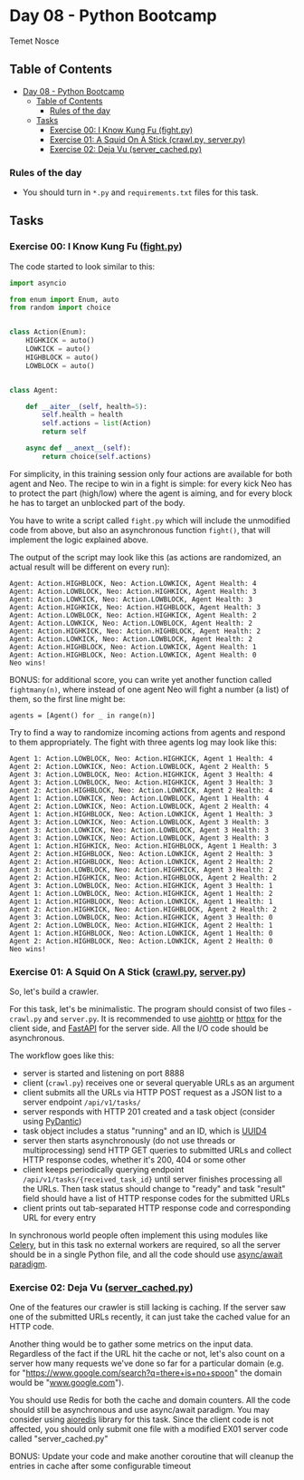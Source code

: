 # Day 08 - Python Bootcamp

Temet Nosce

## Table of Contents

- [Day 08 - Python Bootcamp](#day-08---python-bootcamp)
  - [Table of Contents](#table-of-contents)
    - [Rules of the day](#rules-of-the-day)
  - [Tasks](#tasks)
    - [Exercise 00: I Know Kung Fu (fight.py)](#exercise-00-i-know-kung-fu-fightpy)
    - [Exercise 01: A Squid On A Stick (crawl.py, server.py)](#exercise-01-a-squid-on-a-stick-crawlpy-serverpy)
    - [Exercise 02: Deja Vu (server\_cached.py)](#exercise-02-deja-vu-server_cachedpy)

### Rules of the day

- You should turn in `*.py` and `requirements.txt` files for this task.

## Tasks

### Exercise 00: I Know Kung Fu ([fight.py](src/ex00/fight.py))

The code started
to look similar to this:

```python
import asyncio

from enum import Enum, auto
from random import choice


class Action(Enum):
    HIGHKICK = auto()
    LOWKICK = auto()
    HIGHBLOCK = auto()
    LOWBLOCK = auto()


class Agent:

    def __aiter__(self, health=5):
        self.health = health
        self.actions = list(Action)
        return self

    async def __anext__(self):
        return choice(self.actions)
```

For simplicity, in this training session only four actions are available for both agent and Neo.
The recipe to win in a fight is simple: for every kick Neo has to protect the part (high/low)
where the agent is aiming, and for every block he has to target an unblocked part of the body.

You have to write a script called `fight.py` which will include the unmodified code from above,
but also an asynchronous function `fight()`, that will implement the logic explained above.

The output of the script may look like this (as actions are randomized, an actual result will be
different on every run):

```log
Agent: Action.HIGHBLOCK, Neo: Action.LOWKICK, Agent Health: 4
Agent: Action.LOWBLOCK, Neo: Action.HIGHKICK, Agent Health: 3
Agent: Action.LOWKICK, Neo: Action.LOWBLOCK, Agent Health: 3
Agent: Action.HIGHKICK, Neo: Action.HIGHBLOCK, Agent Health: 3
Agent: Action.LOWBLOCK, Neo: Action.HIGHKICK, Agent Health: 2
Agent: Action.LOWKICK, Neo: Action.LOWBLOCK, Agent Health: 2
Agent: Action.HIGHKICK, Neo: Action.HIGHBLOCK, Agent Health: 2
Agent: Action.LOWKICK, Neo: Action.LOWBLOCK, Agent Health: 2
Agent: Action.HIGHBLOCK, Neo: Action.LOWKICK, Agent Health: 1
Agent: Action.HIGHBLOCK, Neo: Action.LOWKICK, Agent Health: 0
Neo wins!
```

BONUS: for additional score, you can write yet another function called `fightmany(n)`, where
instead of one agent Neo will fight a number (a list) of them, so the first line might be:

`agents = [Agent() for _ in range(n)]`

Try to find a way to randomize incoming actions from agents and respond to them appropriately. The
fight with three agents log may look like this:

```log
Agent 1: Action.LOWBLOCK, Neo: Action.HIGHKICK, Agent 1 Health: 4
Agent 2: Action.LOWKICK, Neo: Action.LOWBLOCK, Agent 2 Health: 5
Agent 3: Action.LOWBLOCK, Neo: Action.HIGHKICK, Agent 3 Health: 4
Agent 3: Action.LOWBLOCK, Neo: Action.HIGHKICK, Agent 3 Health: 3
Agent 2: Action.HIGHBLOCK, Neo: Action.LOWKICK, Agent 2 Health: 4
Agent 1: Action.LOWKICK, Neo: Action.LOWBLOCK, Agent 1 Health: 4
Agent 2: Action.LOWKICK, Neo: Action.LOWBLOCK, Agent 2 Health: 4
Agent 1: Action.HIGHBLOCK, Neo: Action.LOWKICK, Agent 1 Health: 3
Agent 3: Action.LOWKICK, Neo: Action.LOWBLOCK, Agent 3 Health: 3
Agent 3: Action.LOWKICK, Neo: Action.LOWBLOCK, Agent 3 Health: 3
Agent 3: Action.LOWKICK, Neo: Action.LOWBLOCK, Agent 3 Health: 3
Agent 1: Action.HIGHKICK, Neo: Action.HIGHBLOCK, Agent 1 Health: 3
Agent 2: Action.HIGHBLOCK, Neo: Action.LOWKICK, Agent 2 Health: 3
Agent 2: Action.HIGHBLOCK, Neo: Action.LOWKICK, Agent 2 Health: 2
Agent 3: Action.LOWBLOCK, Neo: Action.HIGHKICK, Agent 3 Health: 2
Agent 2: Action.HIGHKICK, Neo: Action.HIGHBLOCK, Agent 2 Health: 2
Agent 3: Action.LOWBLOCK, Neo: Action.HIGHKICK, Agent 3 Health: 1
Agent 1: Action.LOWBLOCK, Neo: Action.HIGHKICK, Agent 1 Health: 2
Agent 1: Action.HIGHBLOCK, Neo: Action.LOWKICK, Agent 1 Health: 1
Agent 2: Action.HIGHKICK, Neo: Action.HIGHBLOCK, Agent 2 Health: 2
Agent 3: Action.LOWBLOCK, Neo: Action.HIGHKICK, Agent 3 Health: 0
Agent 2: Action.LOWBLOCK, Neo: Action.HIGHKICK, Agent 2 Health: 1
Agent 1: Action.HIGHBLOCK, Neo: Action.LOWKICK, Agent 1 Health: 0
Agent 2: Action.HIGHBLOCK, Neo: Action.LOWKICK, Agent 2 Health: 0
Neo wins!
```

### Exercise 01: A Squid On A Stick ([crawl.py](src/ex01/crawl.py), [server.py](src/ex01/server.py))

So, let's build a crawler.

For this task, let's be minimalistic. The program should consist of two files - `crawl.py` and
`server.py`. It is recommended to use [aiohttp](https://docs.aiohttp.org/en/stable/) or [httpx](https://www.python-httpx.org/) for the client
side, and [FastAPI](https://fastapi.tiangolo.com/) for the server side. All the I/O code should be
asynchronous.

The workflow goes like this:

- server is started and listening on port 8888
- client (`crawl.py`) receives one or several queryable URLs as an argument
- client submits all the URLs via HTTP POST request as a JSON list to a server endpoint
  `/api/v1/tasks/`
- server responds with HTTP 201 created and a task object (consider using [PyDantic](https://pydantic-docs.helpmanual.io/))
- task object includes a status "running" and an ID, which is [UUID4](https://docs.python.org/3/library/uuid.html#uuid.uuid4)
- server then starts asynchronously (do not use threads or multiprocessing) send HTTP GET queries
  to submitted URLs and collect HTTP response codes, whether it's 200, 404 or some other
- client keeps periodically querying endpoint `/api/v1/tasks/{received_task_id}` until server
  finishes processing all the URLs. Then task status should change to "ready" and task "result"
  field should have a list of HTTP response codes for the submitted URLs
- client prints out tab-separated HTTP response code and corresponding URL for every entry

In synchronous world people often implement this using modules like [Celery](https://docs.celeryproject.org/en/stable/getting-started/introduction.html), but
in this task no external workers are required, so all the server should be in a single Python file,
and all the code should use [async/await paradigm](https://docs.python.org/3/library/asyncio-task.html).

### Exercise 02: Deja Vu ([server_cached.py](src/ex02/server_cached.py))

One of the features our crawler is still lacking is caching. If the server saw one of the
submitted URLs recently, it can just take the cached value for an HTTP code.

Another thing would be to gather some metrics on the input data. Regardless of the fact if
the URL hit the cache or not, let's also count on a server how many requests we've done so
far for a particular domain (e.g. for "<https://www.google.com/search?q=there+is+no+spoon>" the
domain would be "www.google.com").

You should use Redis for both the cache and domain counters. All the code should still be
asynchronous and use async/await paradigm. You may consider using [aioredis](https://aioredis.readthedocs.io/en/latest/) library
for this task. Since the client code is not affected, you should only submit one file with
a modified EX01 server code called "server_cached.py"

BONUS: Update your code and make another coroutine that will cleanup the entries in cache after
some configurable timeout
